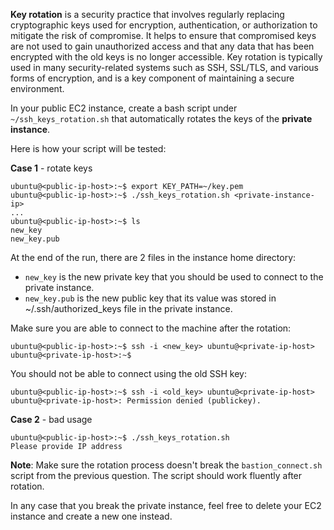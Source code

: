**Key rotation** is a security practice that involves regularly replacing cryptographic keys used for encryption, authentication, or authorization to mitigate the risk of compromise. It helps to ensure that compromised keys are not used to gain unauthorized access and that any data that has been encrypted with the old keys is no longer accessible. Key rotation is typically used in many security-related systems such as SSH, SSL/TLS, and various forms of encryption, and is a key component of maintaining a secure environment.

In your public EC2 instance, create a bash script under `~/ssh_keys_rotation.sh` that automatically rotates the keys of the **private instance**.

Here is how your script will be tested:

**Case 1** - rotate keys

```console
ubuntu@<public-ip-host>:~$ export KEY_PATH=~/key.pem
ubuntu@<public-ip-host>:~$ ./ssh_keys_rotation.sh <private-instance-ip>
...
ubuntu@<public-ip-host>:~$ ls
new_key
new_key.pub
```

At the end of the run, there are 2 files in the instance home directory:

- `new_key` is the new private key that you should be used to connect to the private instance.
- `new_key.pub` is the new public key that its value was stored in ~/.ssh/authorized_keys file in the private instance.

Make sure you are able to connect to the machine after the rotation:

```console
ubuntu@<public-ip-host>:~$ ssh -i <new_key> ubuntu@<private-ip-host>
ubuntu@<private-ip-host>:~$
```

You should not be able to connect using the old SSH key:

```console
ubuntu@<public-ip-host>:~$ ssh -i <old_key> ubuntu@<private-ip-host>
ubuntu@<private-ip-host>: Permission denied (publickey).
```

**Case 2** - bad usage

```console
ubuntu@<public-ip-host>:~$ ./ssh_keys_rotation.sh
Please provide IP address
```

**Note**: Make sure the rotation process doesn't break the `bastion_connect.sh` script from the previous question. The script should work fluently after rotation.

In any case that you break the private instance, feel free to delete your EC2 instance and create a new one instead.